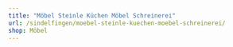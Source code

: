```yaml
---
title: "Möbel Steinle Küchen Möbel Schreinerei"
url: /sindelfingen/moebel-steinle-kuechen-moebel-schreinerei/
shop: Möbel
---
```

